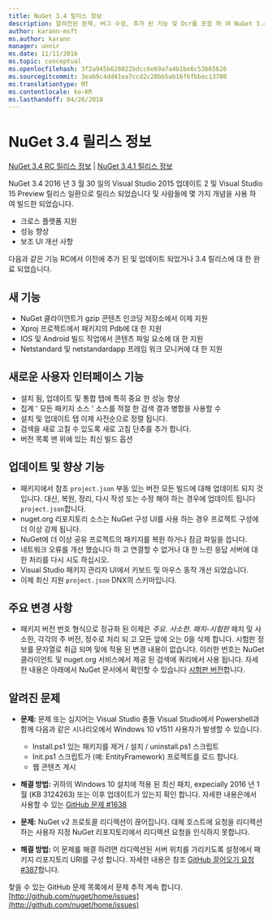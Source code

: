 ```yaml
---
title: NuGet 3.4 릴리스 정보
description: 알려진된 문제, 버그 수정, 추가 된 기능 및 Dcr를 포함 하 여 NuGet 3.4에 대 한 릴리스 정보입니다.
author: karann-msft
ms.author: karann
manager: unnir
ms.date: 11/11/2016
ms.topic: conceptual
ms.openlocfilehash: 3f2a945b628022bdcc6e69a7a4b1be6c53b65626
ms.sourcegitcommit: 3eab9c4dd41ea7ccd2c28bb5ab16f6fbbec13708
ms.translationtype: MT
ms.contentlocale: ko-KR
ms.lasthandoff: 04/26/2018
---
```

# <a name="nuget-34-release-notes"></a>NuGet 3.4 릴리스 정보

[NuGet 3.4 RC 릴리스 정보](../release-notes/nuget-3.4-RC.md) | [NuGet 3.4.1 릴리스 정보](../release-notes/nuget-3.4.1.md)

NuGet 3.4 2016 년 3 월 30 일의 Visual Studio 2015 업데이트 2 및 Visual Studio 15 Preview 릴리스 일환으로 릴리스 되었습니다 및 사람들에 몇 가지 개념을 사용 하 여 빌드한 되었습니다.

* 크로스 플랫폼 지원
* 성능 향상
* 보조 UI 개선 사항

다음과 같은 기능 RC에서 이전에 추가 된 및 업데이트 되었거나 3.4 릴리스에 대 한 완료 되었습니다.

## <a name="new-features"></a>새 기능

* NuGet 클라이언트가 gzip 콘텐츠 인코딩 저장소에서 이제 지원
* Xproj 프로젝트에서 패키지의 Pdb에 대 한 지원
* IOS 및 Android 빌드 작업에서 콘텐츠 파일 요소에 대 한 지원
* Netstandard 및 netstandardapp 프레임 워크 모니커에 대 한 지원

## <a name="new-user-interface-features"></a>새로운 사용자 인터페이스 기능

* 설치 됨, 업데이트 및 통합 탭에 특히 중요 한 성능 향상
* 집계 ' 모든 패키지 소스 ' 소스를 적절 한 검색 결과 병합을 사용할 수
* 설치 및 업데이트 탭 이제 사전순으로 정렬 됩니다.
* 검색을 새로 고칠 수 있도록 새로 고침 단추를 추가 합니다.
* 버전 목록 맨 위에 있는 최신 빌드 옵션

## <a name="updates-and-improvements"></a>업데이트 및 향상 기능

* 패키지에서 참조 `project.json` 부동 있는 버전 모든 빌드에 대해 업데이트 되지 것입니다. 대신, 복원, 정리, 다시 작성 또는 수정 해야 하는 경우에 업데이트 됩니다 `project.json`합니다.
* nuget.org 리포지토리 소스는 NuGet 구성 UI를 사용 하는 경우 프로젝트 구성에 더 이상 강제 됩니다.
* NuGet에 더 이상 공유 프로젝트의 패키지를 복원 하거나 잠금 파일을 씁니다.
* 네트워크 오류를 개선 했습니다 하 고 연결할 수 없거나 대 한 느린 응답 서버에 대 한 처리를 다시 시도 하십시오.
* Visual Studio 패키지 관리자 UI에서 키보드 및 마우스 동작 개선 되었습니다.
* 이제 최신 지원 `project.json` DNX의 스키마입니다.

## <a name="breaking-changes"></a>주요 변경 사항

* 패키지 버전 번호 형식으로 정규화 된 이제은 *주요*. *사소한*. *패치*-*시험판* 패치 및 사소한, 각각의 주 버전, 정수로 처리 되 고 모든 앞에 오는 0을 삭제 합니다.  시험판 정보를 문자열로 취급 되며 및에 적용 된 변경 내용이 없습니다. 이러한 번호는 NuGet 클라이언트 및 nuget.org 서비스에서 제공 된 검색에 쿼리에서 사용 됩니다.  자세한 내용은 아래에서 NuGet 문서에서 확인할 수 있습니다 [시험판 버전](../create-packages/prerelease-packages.md)합니다.

## <a name="known-issues"></a>알려진 문제

* **문제:** 문제 또는 심지어는 Visual Studio 충돌 Visual Studio에서 Powershell과 함께 다음과 같은 시나리오에서 Windows 10 v1511 사용자가 발생할 수 있습니다.
    * Install.ps1 있는 패키지를 제거 / 설치 / uninstall.ps1 스크립트
    * Init.ps1 스크립트가 (예: EntityFramework) 프로젝트를 로드 합니다.
    * 웹 콘텐츠 게시

* **해결 방법:** 귀하의 Windows 10 설치에 적용 된 최신 패치, expecially 2016 년 1 월 (KB 3124263) 또는 이후 업데이트가 있는지 확인 합니다.  자세한 내용은에서 사용할 수 있는 [GitHub 문제 #1638](http://github.com/nuget/home/issues/1638)

* **문제:** NuGet v2 프로토콜 리디렉션이 끊어집니다.
대체 호스트에 요청을 리디렉션하는 사용자 지정 NuGet 리포지토리에서 리디렉션 요청을 인식하지 못합니다.
* **해결 방법:** 이 문제를 해결 하려면 리디렉션된 서버 위치를 가리키도록 설정에서 패키지 리포지토리 URI를 구성 합니다.
자세한 내용은 참조 [GitHub 끌어오기 요청 #387](https://github.com/NuGet/NuGet.Client/pull/387)합니다.

찾을 수 있는 GitHub 문제 목록에서 문제 추적 계속 합니다. [http://github.com/nuget/home/issues](http://github.com/nuget/home/issues)